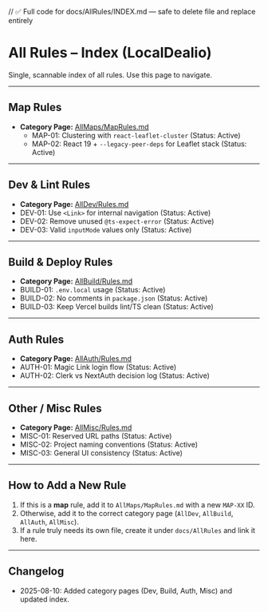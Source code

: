 // ✅ Full code for docs/AllRules/INDEX.md — safe to delete file and replace entirely

# All Rules – Index (LocalDealio)

Single, scannable index of all rules. Use this page to navigate.

---

## Map Rules
- **Category Page:** [AllMaps/MapRules.md](../../AllMaps/MapRules.md)
  - MAP-01: Clustering with `react-leaflet-cluster` (Status: Active)
  - MAP-02: React 19 + `--legacy-peer-deps` for Leaflet stack (Status: Active)

---

## Dev & Lint Rules
- **Category Page:** [AllDev/Rules.md](../../AllDev/Rules.md)
- DEV-01: Use `<Link>` for internal navigation (Status: Active)
- DEV-02: Remove unused `@ts-expect-error` (Status: Active)
- DEV-03: Valid `inputMode` values only (Status: Active)

---

## Build & Deploy Rules
- **Category Page:** [AllBuild/Rules.md](../../AllBuild/Rules.md)
- BUILD-01: `.env.local` usage (Status: Active)
- BUILD-02: No comments in `package.json` (Status: Active)
- BUILD-03: Keep Vercel builds lint/TS clean (Status: Active)

---

## Auth Rules
- **Category Page:** [AllAuth/Rules.md](../../AllAuth/Rules.md)
- AUTH-01: Magic Link login flow (Status: Active)
- AUTH-02: Clerk vs NextAuth decision log (Status: Active)

---

## Other / Misc Rules
- **Category Page:** [AllMisc/Rules.md](../../AllMisc/Rules.md)
- MISC-01: Reserved URL paths (Status: Active)
- MISC-02: Project naming conventions (Status: Active)
- MISC-03: General UI consistency (Status: Active)

---

## How to Add a New Rule
1. If this is a **map** rule, add it to `AllMaps/MapRules.md` with a new `MAP-XX` ID.
2. Otherwise, add it to the correct category page (`AllDev`, `AllBuild`, `AllAuth`, `AllMisc`).
3. If a rule truly needs its own file, create it under `docs/AllRules` and link it here.

---

## Changelog
- 2025-08-10: Added category pages (Dev, Build, Auth, Misc) and updated index.
